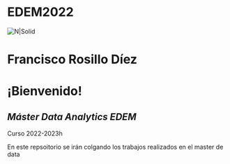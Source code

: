 # EDEM2022

![N|Solid](https://avfcv.com/wp-content/uploads/2020/11/edem.png)
# Francisco Rosillo Díez
# ¡Bienvenido!
## _Máster Data Analytics EDEM_

Curso 2022-2023h


En este repsoitorio se irán colgando los trabajos realizados en el master de data